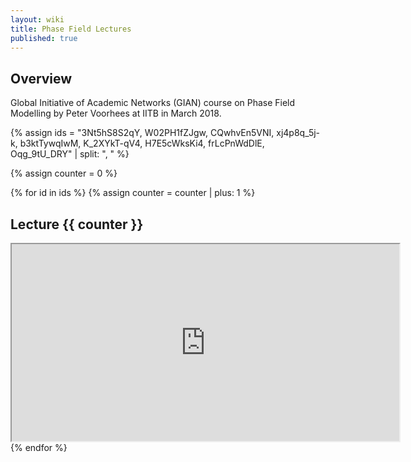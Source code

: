 ```yaml
---
layout: wiki
title: Phase Field Lectures
published: true
---
```


## Overview

Global Initiative of Academic Networks (GIAN) course on Phase Field
Modelling by Peter Voorhees at IITB in March 2018.

{% assign ids = "3Nt5hS8S2qY, W02PH1fZJgw, CQwhvEn5VNI, xj4p8q_5j-k, b3ktTywqIwM, K_2XYkT-qV4, H7E5cWksKi4, frLcPnWdDlE, Oqg_9tU_DRY" | split: ", " %}

{% assign counter = 0 %}

{% for id in ids %}
  {% assign counter = counter | plus: 1 %}

  <h2> Lecture {{ counter }} </h2>

  <iframe width="620"
          height="315"
          src="https://www.youtube.com/embed/{{ id }}">
  </iframe>
{% endfor %}
